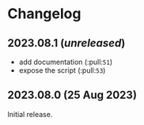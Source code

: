 # Changelog

## 2023.08.1 (_unreleased_)

- add documentation (:pull:`51`)
- expose the script (:pull:`53`)

## 2023.08.0 (25 Aug 2023)

Initial release.
